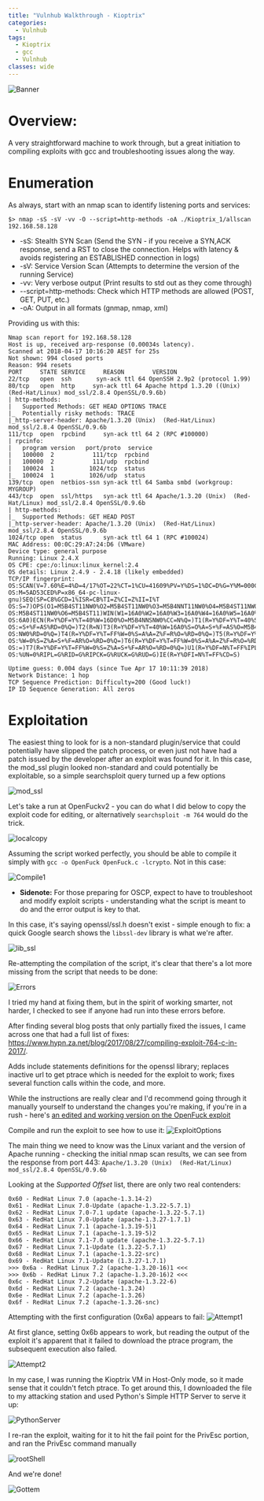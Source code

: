 ```yaml
---
title: "Vulnhub Walkthrough - Kioptrix"
categories:
  - Vulnhub
tags:
  - Kioptrix
  - gcc
  - Vulnhub
classes: wide
---
```


![Banner](https://opalsec.github.io/assets/images/Kioptrix/Banner.png)

# Overview:

A very straightforward machine to work through, but a great initiation to compiling exploits with gcc and troubleshooting issues along the way.

# Enumeration

As always, start with an nmap scan to identify listening ports and services:
```
$> nmap -sS -sV -vv -O --script=http-methods -oA ./Kioptrix_1/allscan 192.168.58.128
```

- -sS: Stealth SYN Scan (Send the SYN - if you receive a SYN,ACK response, send a RST to close the connection. Helps with latency & avoids registering an ESTABLISHED connection in logs)
- -sV: Service Version Scan (Attempts to determine the version of the running Service)
- -vv: Very verbose output (Print results to std out as they come through)
- --script=http-methods: Check which HTTP methods are allowed (POST, GET, PUT, etc.)
- -oA: Output in all formats (gnmap, nmap, xml)

Providing us with this:
```
Nmap scan report for 192.168.58.128
Host is up, received arp-response (0.00034s latency).
Scanned at 2018-04-17 10:16:20 AEST for 25s
Not shown: 994 closed ports
Reason: 994 resets
PORT     STATE SERVICE     REASON		 VERSION
22/tcp   open  ssh		 syn-ack ttl 64 OpenSSH 2.9p2 (protocol 1.99)
80/tcp   open  http		syn-ack ttl 64 Apache httpd 1.3.20 ((Unix)  (Red-Hat/Linux) mod_ssl/2.8.4 OpenSSL/0.9.6b)
| http-methods: 
|   Supported Methods: GET HEAD OPTIONS TRACE
|_  Potentially risky methods: TRACE
|_http-server-header: Apache/1.3.20 (Unix)  (Red-Hat/Linux) mod_ssl/2.8.4 OpenSSL/0.9.6b
111/tcp  open  rpcbind     syn-ack ttl 64 2 (RPC #100000)
| rpcinfo: 
|   program version   port/proto  service
|   100000  2		    111/tcp  rpcbind
|   100000  2		    111/udp  rpcbind
|   100024  1		   1024/tcp  status
|_  100024  1		   1026/udp  status
139/tcp  open  netbios-ssn syn-ack ttl 64 Samba smbd (workgroup: MYGROUP)
443/tcp  open  ssl/https   syn-ack ttl 64 Apache/1.3.20 (Unix)  (Red-Hat/Linux) mod_ssl/2.8.4 OpenSSL/0.9.6b
| http-methods: 
|_  Supported Methods: GET HEAD POST
|_http-server-header: Apache/1.3.20 (Unix)  (Red-Hat/Linux) mod_ssl/2.8.4 OpenSSL/0.9.6b
1024/tcp open  status      syn-ack ttl 64 1 (RPC #100024)
MAC Address: 00:0C:29:A7:24:D6 (VMware)
Device type: general purpose
Running: Linux 2.4.X
OS CPE: cpe:/o:linux:linux_kernel:2.4
OS details: Linux 2.4.9 - 2.4.18 (likely embedded)
TCP/IP fingerprint:
OS:SCAN(V=7.60%E=4%D=4/17%OT=22%CT=1%CU=41609%PV=Y%DS=1%DC=D%G=Y%M=000C29%T
OS:M=5AD53CED%P=x86_64-pc-linux-gnu)SEQ(SP=C8%GCD=1%ISR=CB%TI=Z%CI=Z%II=I%T
OS:S=7)OPS(O1=M5B4ST11NW0%O2=M5B4ST11NW0%O3=M5B4NNT11NW0%O4=M5B4ST11NW0%O5=
OS:M5B4ST11NW0%O6=M5B4ST11)WIN(W1=16A0%W2=16A0%W3=16A0%W4=16A0%W5=16A0%W6=1
OS:6A0)ECN(R=Y%DF=Y%T=40%W=16D0%O=M5B4NNSNW0%CC=N%Q=)T1(R=Y%DF=Y%T=40%S=O%A
OS:=S+%F=AS%RD=0%Q=)T2(R=N)T3(R=Y%DF=Y%T=40%W=16A0%S=O%A=S+%F=AS%O=M5B4ST11
OS:NW0%RD=0%Q=)T4(R=Y%DF=Y%T=FF%W=0%S=A%A=Z%F=R%O=%RD=0%Q=)T5(R=Y%DF=Y%T=FF
OS:%W=0%S=Z%A=S+%F=AR%O=%RD=0%Q=)T6(R=Y%DF=Y%T=FF%W=0%S=A%A=Z%F=R%O=%RD=0%Q
OS:=)T7(R=Y%DF=Y%T=FF%W=0%S=Z%A=S+%F=AR%O=%RD=0%Q=)U1(R=Y%DF=N%T=FF%IPL=164
OS:%UN=0%RIPL=G%RID=G%RIPCK=G%RUCK=G%RUD=G)IE(R=Y%DFI=N%T=FF%CD=S)

Uptime guess: 0.004 days (since Tue Apr 17 10:11:39 2018)
Network Distance: 1 hop
TCP Sequence Prediction: Difficulty=200 (Good luck!)
IP ID Sequence Generation: All zeros
```

# Exploitation

The easiest thing to look for is a non-standard plugin/service that could potentially have slipped the patch process, or even just not have had a patch issued by the developer after an exploit was  found for it. In this case, the mod_ssl plugin looked non-standard and could potentially be exploitable, so a simple searchsploit query turned up a few options 

![mod_ssl](https://opalsec.github.io/assets/images/Kioptrix/mod_ssl.png)

Let's take a run at OpenFuckv2 - you can do what I did below to copy the exploit code for editing, or alternatively `searchsploit -m 764` would do the trick.

![localcopy](https://opalsec.github.io/assets/images/Kioptrix/localcopy.png)

Assuming the script worked perfectly, you should be able to compile it simply with `gcc -o OpenFuck OpenFuck.c -lcrypto`. Not in this case:

![Compile1](https://opalsec.github.io/assets/images/Kioptrix/Compile1.png)

- **Sidenote:** For those preparing for OSCP, expect to have to troubleshoot and modify exploit scripts - understanding what the script is meant to do and the error output is key to that.

In this case, it's saying openssl/ssl.h doesn't exist - simple enough to fix: a quick Google search shows the ```libssl-dev``` library is what we're after.  

![lib_ssl](https://opalsec.github.io/assets/images/Kioptrix/lib_ssl.png)

Re-attempting the compilation of the script, it's clear that there's a lot more missing from the script that needs to be done:

![Errors](https://opalsec.github.io/assets/images/Kioptrix/Errors.png)

I tried my hand at fixing them, but in the spirit of working smarter, not harder, I checked to see if anyone had run into these errors before.

After finding several blog posts that only partially fixed the issues, I came across one that had a full list of fixes: https://www.hypn.za.net/blog/2017/08/27/compiling-exploit-764-c-in-2017/. 

Adds include statements definitions for the openssl library; replaces inactive url to get ptrace which is needed for the exploit to work; fixes several function calls within the code, and more. 

While the instructions are really clear and I'd recommend going through it manually yourself to understand the changes you're making, if you're in a rush - here's [an edited and working version on the OpenFuck exploit](https://opalsec.github.io/assets/images/Kioptrix/OpenFuck.c)

Compile and run the exploit to see how to use it:
![ExploitOptions](https://opalsec.github.io/assets/images/Kioptrix/ExploitOptions.png)

The main thing we need to know was the Linux variant and the version of Apache running - checking the initial nmap scan results, we can see from the response from port 443: 
```Apache/1.3.20 (Unix)  (Red-Hat/Linux) mod_ssl/2.8.4 OpenSSL/0.9.6b```

Looking at the _Supported Offset_ list, there are only two real contenders:

```
0x60 - RedHat Linux 7.0 (apache-1.3.14-2)
0x61 - RedHat Linux 7.0-Update (apache-1.3.22-5.7.1)
0x62 - RedHat Linux 7.0-7.1 update (apache-1.3.22-5.7.1)
0x63 - RedHat Linux 7.0-Update (apache-1.3.27-1.7.1)
0x64 - RedHat Linux 7.1 (apache-1.3.19-5)1
0x65 - RedHat Linux 7.1 (apache-1.3.19-5)2
0x66 - RedHat Linux 7.1-7.0 update (apache-1.3.22-5.7.1)
0x67 - RedHat Linux 7.1-Update (1.3.22-5.7.1)
0x68 - RedHat Linux 7.1 (apache-1.3.22-src)
0x69 - RedHat Linux 7.1-Update (1.3.27-1.7.1)
>>> 0x6a - RedHat Linux 7.2 (apache-1.3.20-16)1 <<<
>>> 0x6b - RedHat Linux 7.2 (apache-1.3.20-16)2 <<<
0x6c - RedHat Linux 7.2-Update (apache-1.3.22-6)
0x6d - RedHat Linux 7.2 (apache-1.3.24)
0x6e - RedHat Linux 7.2 (apache-1.3.26)
0x6f - RedHat Linux 7.2 (apache-1.3.26-snc)
```

Attempting with the first configuration (0x6a) appears to fail:
![Attempt1](https://opalsec.github.io/assets/images/Kioptrix/Attempt1.png)

At first glance, setting 0x6b appears to work, but reading the output of the exploit it's apparent that it failed to download the ptrace program, the subsequent execution also failed.

![Attempt2](https://opalsec.github.io/assets/images/Kioptrix/Attempt2.png)

In my case, I was running the Kioptrix VM in Host-Only mode, so it made sense that it couldn't fetch ptrace. To get around this, I downloaded the file to my attacking station and used Python's Simple HTTP Server to serve it up:

![PythonServer](https://opalsec.github.io/assets/images/Kioptrix/PythonServer.png) 

I re-ran the exploit, waiting for it to hit the fail point for the PrivEsc portion, and ran the PrivEsc command manually

![rootShell](https://opalsec.github.io/assets/images/Kioptrix/rootShell.png) 

And we're done!

![Gottem](https://opalsec.github.io/assets/images/Kioptrix/Gottem.png) 

